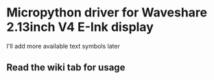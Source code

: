 # Micropython driver for Waveshare 2.13inch V4 E-Ink display

I'll add more available text symbols later

## Read the wiki tab for usage
